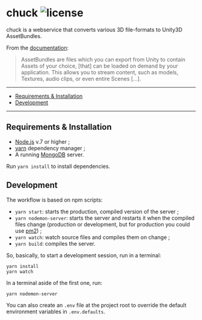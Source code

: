 # chuck ![license](https://img.shields.io/github/license/mitmadness/chuck.svg?style=flat-square)

chuck is a webservice that converts various 3D file-formats to Unity3D AssetBundles.

From the [documentation](https://docs.unity3d.com/Manual/AssetBundlesIntro.html):

> AssetBundles are files which you can export from Unity to contain Assets of your choice, [that] can be loaded on demand by your application. This allows you to stream content, such as models, Textures, audio clips, or even entire Scenes [...].

----------------

 - [Requirements & Installation](#requirements--installation)
 - [Development](#development)

----------------

## Requirements & Installation

 - [Node.js](https://nodejs.org/en/) v.7 or higher ;
 - [yarn](https://yarnpkg.com/en/) dependency manager ;
 - A running [MongoDB](https://www.mongodb.com/) server.

Run `yarn install` to install dependencies.

## Development

The workflow is based on npm scripts:

  - `yarn start`: starts the production, compiled version of the server ;
  - `yarn nodemon-server`: starts the server and restarts it when the compiled files change (production or development, but for production you could use [pm2](http://pm2.keymetrics.io/)) ;
  - `yarn watch`: watch source files and compiles them on change ;
  - `yarn build`: compiles the server.
  
So, basically, to start a development session, run in a terminal:

```
yarn install
yarn watch
```

In a terminal aside of the first one, run:

```
yarn nodemon-server
```

You can also create an `.env` file at the project root to override the default environment variables in `.env.defaults`. 

